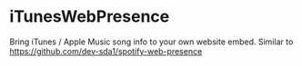 # iTunesWebPresence
Bring iTunes / Apple Music song info to your own website embed. Similar to https://github.com/dev-sda1/spotify-web-presence
